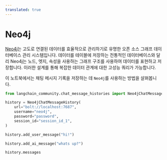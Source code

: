```yaml
---
translated: true
---
```


# Neo4j

[Neo4j](https://en.wikipedia.org/wiki/Neo4j)는 고도로 연결된 데이터를 효율적으로 관리하기로 유명한 오픈 소스 그래프 데이터베이스 관리 시스템입니다. 데이터를 테이블에 저장하는 전통적인 데이터베이스와 달리 Neo4j는 노드, 엣지, 속성을 사용하는 그래프 구조를 사용하여 데이터를 표현하고 저장합니다. 이러한 설계를 통해 복잡한 데이터 관계에 대한 고성능 쿼리가 가능합니다.

이 노트북에서는 채팅 메시지 기록을 저장하는 데 `Neo4j`를 사용하는 방법을 살펴봅니다.

```python
from langchain_community.chat_message_histories import Neo4jChatMessageHistory

history = Neo4jChatMessageHistory(
    url="bolt://localhost:7687",
    username="neo4j",
    password="password",
    session_id="session_id_1",
)

history.add_user_message("hi!")

history.add_ai_message("whats up?")
```

```python
history.messages
```
